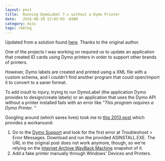 ```yaml
---
layout: post
title:  Running DymoLabel 7.x without a Dymo Printer
date:   2016-08-29 13:05:03 -0300
category: misc
tags: reblog
---
```


Updated from a solution found [here][original-post]. Thanks to the original author.

One of the projects I was working on required us to update an application that created ID cards using Dymo printers in order to support other brands of printers. 

However, Dymo labels are created and printed using a XML file with a custom schema, and I couldn't find another program that could open/import it to convert to a saner format.

To add insult to injury, trying to run DymoLabel (the application Dymo provides to design/create labels) or an application that uses the Dymo API without a printer installed fails with an error like *"This program requires a Dymo Printer. "*

Googling around (which saves lives) took me to [this 2013 post][original-post] which provides a workaround:

1. Go to the [Dymo Support][dymo-wayback-machine] and look for the first error at Troubleshoot > Error Messages. Download and run the provided ASINSTALL.EXE. The URL in the original post does not work anymore, though, so we're relying on the [Internet Archive WayBack Machine][wayback-machine] snapshot of it.
2. Add a fake printer manually through Windows' Devices and Printers.


[original-post]: http://windycitytech.blogspot.com.br/2013/06/running-dymo-label-without-dymo-printer.html 
[dymo-wayback-machine]: https://web.archive.org/web/20120216022217/http://global.dymo.com/enGB/Troubleshooting/LabelWriter_320.html
[wayback-machine]: https://archive.org/web/
